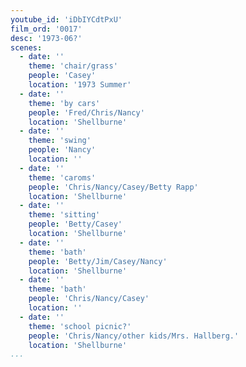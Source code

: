 ```yaml
---
youtube_id: 'iDbIYCdtPxU'
film_ord: '0017'
desc: '1973-06?'
scenes:
  - date: ''
    theme: 'chair/grass'
    people: 'Casey'
    location: '1973 Summer'
  - date: ''
    theme: 'by cars'
    people: 'Fred/Chris/Nancy'
    location: 'Shellburne'
  - date: ''
    theme: 'swing'
    people: 'Nancy'
    location: ''
  - date: ''
    theme: 'caroms'
    people: 'Chris/Nancy/Casey/Betty Rapp'
    location: 'Shellburne'
  - date: ''
    theme: 'sitting'
    people: 'Betty/Casey'
    location: 'Shellburne'
  - date: ''
    theme: 'bath'
    people: 'Betty/Jim/Casey/Nancy'
    location: 'Shellburne'
  - date: ''
    theme: 'bath'
    people: 'Chris/Nancy/Casey'
    location: ''
  - date: ''
    theme: 'school picnic?'
    people: 'Chris/Nancy/other kids/Mrs. Hallberg.'
    location: 'Shellburne'
...
```


